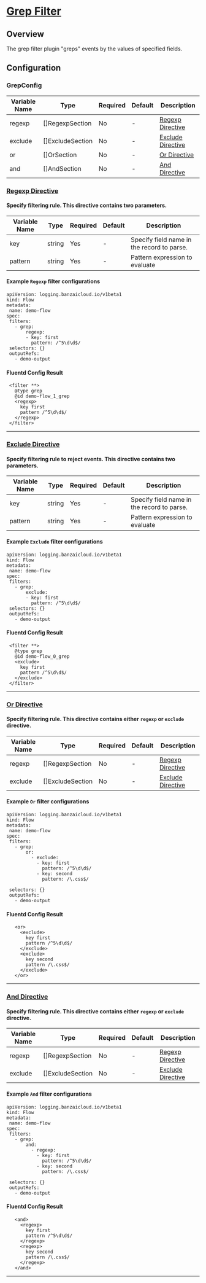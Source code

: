 # [Grep Filter](https://docs.fluentd.org/filter/grep)
## Overview
 The grep filter plugin "greps" events by the values of specified fields.

## Configuration
### GrepConfig
| Variable Name | Type | Required | Default | Description |
|---|---|---|---|---|
| regexp | []RegexpSection | No | - | [Regexp Directive](#Regexp-Directive)<br> |
| exclude | []ExcludeSection | No | - | [Exclude Directive](#Exclude-Directive)<br> |
| or | []OrSection | No | - | [Or Directive](#Or-Directive)<br> |
| and | []AndSection | No | - | [And Directive](#And-Directive)<br> |
### [Regexp Directive](https://docs.fluentd.org/filter/grep#less-than-regexp-greater-than-directive)
#### Specify filtering rule. This directive contains two parameters.

| Variable Name | Type | Required | Default | Description |
|---|---|---|---|---|
| key | string | Yes | - | Specify field name in the record to parse.<br> |
| pattern | string | Yes | - | Pattern expression to evaluate<br> |
 #### Example `Regexp` filter configurations
 ```
apiVersion: logging.banzaicloud.io/v1beta1
kind: Flow
metadata:
  name: demo-flow
spec:
  filters:
    - grep:
        regexp:
        - key: first
          pattern: /^5\d\d$/
  selectors: {}
  outputRefs:
    - demo-output
 ```

 #### Fluentd Config Result
 ```
  <filter **>
    @type grep
    @id demo-flow_1_grep
    <regexp>
      key first
      pattern /^5\d\d$/
    </regexp>
  </filter>
 ```

---
### [Exclude Directive](https://docs.fluentd.org/filter/grep#less-than-exclude-greater-than-directive)
#### Specify filtering rule to reject events. This directive contains two parameters.

| Variable Name | Type | Required | Default | Description |
|---|---|---|---|---|
| key | string | Yes | - | Specify field name in the record to parse.<br> |
| pattern | string | Yes | - | Pattern expression to evaluate<br> |
 #### Example `Exclude` filter configurations
 ```
apiVersion: logging.banzaicloud.io/v1beta1
kind: Flow
metadata:
  name: demo-flow
spec:
  filters:
    - grep:
        exclude:
        - key: first
          pattern: /^5\d\d$/
  selectors: {}
  outputRefs:
    - demo-output
 ```

 #### Fluentd Config Result
 ```
  <filter **>
    @type grep
    @id demo-flow_0_grep
    <exclude>
      key first
      pattern /^5\d\d$/
    </exclude>
  </filter>
 ```

---
### [Or Directive](https://docs.fluentd.org/filter/grep#less-than-or-greater-than-directive)
#### Specify filtering rule. This directive contains either `regexp` or `exclude` directive.

| Variable Name | Type | Required | Default | Description |
|---|---|---|---|---|
| regexp | []RegexpSection | No | - | [Regexp Directive](#Regexp-Directive)<br> |
| exclude | []ExcludeSection | No | - | [Exclude Directive](#Exclude-Directive)<br> |
 #### Example `Or` filter configurations
 ```
apiVersion: logging.banzaicloud.io/v1beta1
kind: Flow
metadata:
  name: demo-flow
spec:
  filters:
    - grep:
        or:
          - exclude:
            - key: first
              pattern: /^5\d\d$/
            - key: second
              pattern: /\.css$/

  selectors: {}
  outputRefs:
    - demo-output
```

 #### Fluentd Config Result
 ```
    <or>
      <exclude>
        key first
        pattern /^5\d\d$/
      </exclude>
      <exclude>
        key second
        pattern /\.css$/
      </exclude>
    </or>
 ```

---
### [And Directive](https://docs.fluentd.org/filter/grep#less-than-and-greater-than-directive)
#### Specify filtering rule. This directive contains either `regexp` or `exclude` directive.

| Variable Name | Type | Required | Default | Description |
|---|---|---|---|---|
| regexp | []RegexpSection | No | - | [Regexp Directive](#Regexp-Directive)<br> |
| exclude | []ExcludeSection | No | - | [Exclude Directive](#Exclude-Directive)<br> |
 #### Example `And` filter configurations
 ```
apiVersion: logging.banzaicloud.io/v1beta1
kind: Flow
metadata:
  name: demo-flow
spec:
  filters:
    - grep:
        and:
          - regexp:
            - key: first
              pattern: /^5\d\d$/
            - key: second
              pattern: /\.css$/

  selectors: {}
  outputRefs:
    - demo-output
```

 #### Fluentd Config Result
 ```
    <and>
      <regexp>
        key first
        pattern /^5\d\d$/
      </regexp>
      <regexp>
        key second
        pattern /\.css$/
      </regexp>
    </and>
 ```

---
